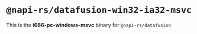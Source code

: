 # `@napi-rs/datafusion-win32-ia32-msvc`

This is the **i686-pc-windows-msvc** binary for `@napi-rs/datafusion`
